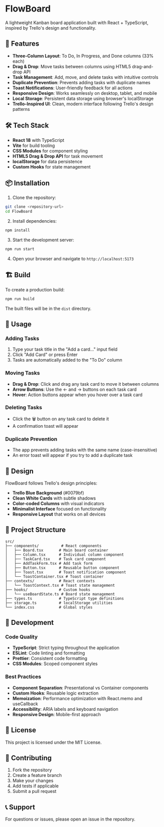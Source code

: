 # FlowBoard

A lightweight Kanban board application built with React + TypeScript, inspired by Trello's design and functionality.

## 🚀 Features

- **Three-Column Layout**: To Do, In Progress, and Done columns (33% each)
- **Drag & Drop**: Move tasks between columns using HTML5 drag-and-drop API
- **Task Management**: Add, move, and delete tasks with intuitive controls
- **Duplicate Prevention**: Prevents adding tasks with duplicate names
- **Toast Notifications**: User-friendly feedback for all actions
- **Responsive Design**: Works seamlessly on desktop, tablet, and mobile
- **Local Storage**: Persistent data storage using browser's localStorage
- **Trello-Inspired UI**: Clean, modern interface following Trello's design patterns

## 🛠️ Tech Stack

- **React 18** with TypeScript
- **Vite** for build tooling
- **CSS Modules** for component styling
- **HTML5 Drag & Drop API** for task movement
- **localStorage** for data persistence
- **Custom Hooks** for state management

## 📦 Installation

1. Clone the repository:
```bash
git clone <repository-url>
cd FlowBoard
```

2. Install dependencies:
```bash
npm install
```

3. Start the development server:
```bash
npm run start
```

4. Open your browser and navigate to `http://localhost:5173`

## 🏗️ Build

To create a production build:

```bash
npm run build
```

The built files will be in the `dist` directory.

## 📱 Usage

### Adding Tasks
1. Type your task title in the "Add a card..." input field
2. Click "Add Card" or press Enter
3. Tasks are automatically added to the "To Do" column

### Moving Tasks
- **Drag & Drop**: Click and drag any task card to move it between columns
- **Arrow Buttons**: Use the ← and → buttons on each task card
- **Hover**: Action buttons appear when you hover over a task card

### Deleting Tasks
- Click the 🗑️ button on any task card to delete it
- A confirmation toast will appear

### Duplicate Prevention
- The app prevents adding tasks with the same name (case-insensitive)
- An error toast will appear if you try to add a duplicate task

## 🎨 Design

FlowBoard follows Trello's design principles:
- **Trello Blue Background** (#0079bf)
- **Clean White Cards** with subtle shadows
- **Color-coded Columns** with visual indicators
- **Minimalist Interface** focused on functionality
- **Responsive Layout** that works on all devices

## 📁 Project Structure

```
src/
├── components/          # React components
│   ├── Board.tsx       # Main board container
│   ├── Column.tsx      # Individual column component
│   ├── TaskCard.tsx    # Task card component
│   ├── AddTaskForm.tsx # Add task form
│   ├── Button.tsx      # Reusable button component
│   ├── Toast.tsx       # Toast notification component
│   └── ToastContainer.tsx # Toast container
├── contexts/           # React contexts
│   └── ToastContext.tsx # Toast state management
├── hooks/              # Custom hooks
│   └── useBoardState.ts # Board state management
├── types.ts            # TypeScript type definitions
├── storage.ts          # localStorage utilities
└── index.css           # Global styles
```

## 🔧 Development

### Code Quality
- **TypeScript**: Strict typing throughout the application
- **ESLint**: Code linting and formatting
- **Prettier**: Consistent code formatting
- **CSS Modules**: Scoped component styles

### Best Practices
- **Component Separation**: Presentational vs Container components
- **Custom Hooks**: Reusable logic extraction
- **Memoization**: Performance optimization with React.memo and useCallback
- **Accessibility**: ARIA labels and keyboard navigation
- **Responsive Design**: Mobile-first approach

## 📄 License

This project is licensed under the MIT License.

## 🤝 Contributing

1. Fork the repository
2. Create a feature branch
3. Make your changes
4. Add tests if applicable
5. Submit a pull request

## 📞 Support

For questions or issues, please open an issue in the repository.